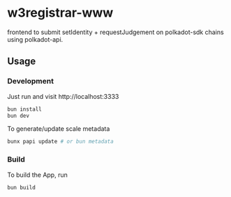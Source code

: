 # w3registrar-www

frontend to submit setIdentity + requestJudgement on polkadot-sdk chains using polkadot-api.

## Usage

### Development

Just run and visit http://localhost:3333
```sh
bun install
bun dev
```

To generate/update scale metadata
```sh
bunx papi update # or bun metadata
```

### Build

To build the App, run
```sh
bun build
```

